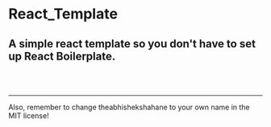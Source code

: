 # React_Template

<h2>A simple react template so you don't have to set up React Boilerplate.</h2>
<br></br>
<hr></hr>
Also, remember to change theabhishekshahane to your own name in the MIT license!
